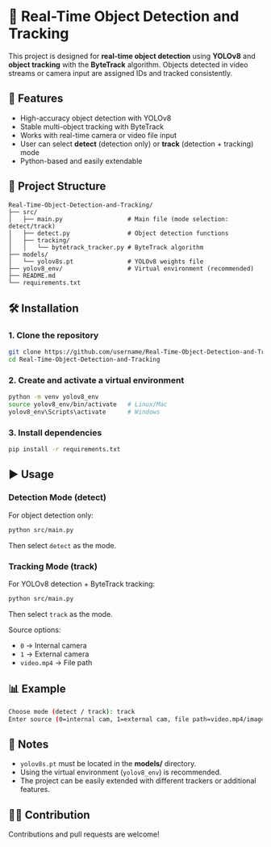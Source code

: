 # 🎯 Real-Time Object Detection and Tracking

This project is designed for **real-time object detection** using **YOLOv8** and **object tracking** with the **ByteTrack** algorithm. Objects detected in video streams or camera input are assigned IDs and tracked consistently.  

## 🚀 Features
- High-accuracy object detection with YOLOv8  
- Stable multi-object tracking with ByteTrack  
- Works with real-time camera or video file input  
- User can select **detect** (detection only) or **track** (detection + tracking) mode  
- Python-based and easily extendable  

## 📂 Project Structure
```
Real-Time-Object-Detection-and-Tracking/
├── src/
│   ├── main.py                  # Main file (mode selection: detect/track)
│   ├── detect.py                # Object detection functions
│   ├── tracking/
│   │   └── bytetrack_tracker.py # ByteTrack algorithm
├── models/
│   └── yolov8s.pt               # YOLOv8 weights file
├── yolov8_env/                  # Virtual environment (recommended)
├── README.md
└── requirements.txt
```

## 🛠 Installation

### 1. Clone the repository
```bash
git clone https://github.com/username/Real-Time-Object-Detection-and-Tracking.git
cd Real-Time-Object-Detection-and-Tracking
```

### 2. Create and activate a virtual environment
```bash
python -m venv yolov8_env
source yolov8_env/bin/activate   # Linux/Mac
yolov8_env\Scripts\activate      # Windows
```

### 3. Install dependencies
```bash
pip install -r requirements.txt
```

## ▶️ Usage

### Detection Mode (detect)
For object detection only:
```bash
python src/main.py
```
Then select `detect` as the mode.  

### Tracking Mode (track)
For YOLOv8 detection + ByteTrack tracking:
```bash
python src/main.py
```
Then select `track` as the mode.  

Source options:
- `0` → Internal camera  
- `1` → External camera  
- `video.mp4` → File path  

## 📊 Example
```bash
Choose mode (detect / track): track
Enter source (0=internal cam, 1=external cam, file path=video.mp4/image.jpg/rtsp://): 0
```

## 📌 Notes
- `yolov8s.pt` must be located in the **models/** directory.  
- Using the virtual environment (`yolov8_env`) is recommended.  
- The project can be easily extended with different trackers or additional features.  

## 👩‍💻 Contribution
Contributions and pull requests are welcome!